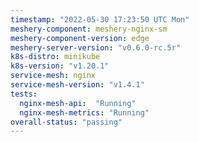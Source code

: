 ```yaml
---
timestamp: "2022-05-30 17:23:50 UTC Mon"
meshery-component: meshery-nginx-sm
meshery-component-version: edge
meshery-server-version: "v0.6.0-rc.5r"
k8s-distro: minikube
k8s-version: "v1.20.1"
service-mesh: nginx
service-mesh-version: "v1.4.1"
tests:
  nginx-mesh-api:  "Running"
  nginx-mesh-metrics: "Running"
overall-status: "passing"
---
```

